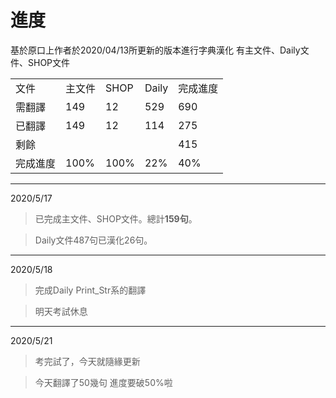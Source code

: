 進度
===
基於原口上作者於2020/04/13所更新的版本進行字典漢化
有主文件、Daily文件、SHOP文件

<table>
<tbody>
<tr>
<td>文件</td>
<td>主文件</td>
<td>SHOP</td>
<td>Daily</td>
<td>完成進度</td>
</tr>
<tr>
<td>需翻譯</td>
<td>149</td>
<td>12</td>
<td>529</td>
<td>690</td>
</tr>
<tr>
<td>已翻譯</td>
<td>149</td>
<td>12</td>
<td>114</td>
<td>275</td>
</tr>
<tr>
<td>剩餘</td>
<td></td>
<td></td>
<td></td>
<td>415</td>
</tr> 
<tr>
<td>完成進度</td>
<td>100%</td>
<td>100%</td>
<td>22%</td>
<td>40%</td>
</tr>
</tbody>
</table>

------------
2020/5/17
>已完成主文件、SHOP文件。總計**159句**。

>Daily文件487句已漢化26句。

---------------------------------------
2020/5/18
>完成Daily Print_Str系的翻譯

>明天考試休息

---------------------------------------
2020/5/21
>考完試了，今天就隨緣更新

>今天翻譯了50幾句 進度要破50%啦